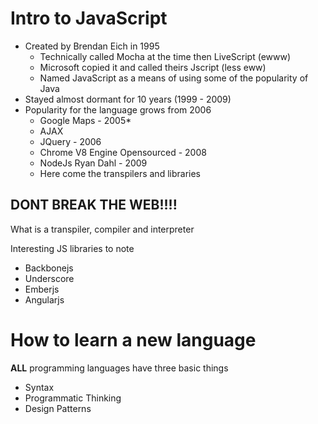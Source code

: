 # Intro to JavaScript

* Created by Brendan Eich in 1995
  - Technically called Mocha at the time then LiveScript (ewww)
  - Microsoft copied it and called theirs Jscript (less eww)
  - Named JavaScript as a means of using some of the popularity of Java
* Stayed almost dormant for 10 years (1999 - 2009)
* Popularity for the language grows from 2006
  * Google Maps - 2005*
  * AJAX
  * JQuery - 2006
  * Chrome V8 Engine Opensourced - 2008
  * NodeJs Ryan Dahl - 2009
  * Here come the transpilers and libraries

## DONT BREAK THE WEB!!!!

What is a transpiler, compiler and interpreter

Interesting JS libraries to note
- Backbonejs
- Underscore
- Emberjs
- Angularjs


# How to learn a new language

**ALL** programming languages have three basic things

- Syntax
- Programmatic Thinking
- Design Patterns
